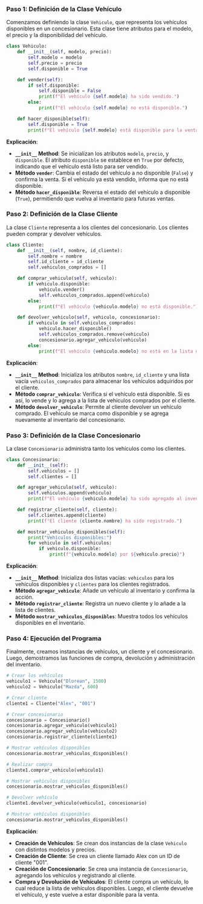### Paso 1: Definición de la Clase Vehículo

Comenzamos definiendo la clase `Vehiculo`, que representa los vehículos disponibles en un concesionario. Esta clase tiene atributos para el modelo, el precio y la disponibilidad del vehículo.

```python
class Vehiculo:
    def __init__(self, modelo, precio):
        self.modelo = modelo
        self.precio = precio
        self.disponible = True

    def vender(self):
        if self.disponible:
            self.disponible = False
            print(f"El vehículo {self.modelo} ha sido vendido.")
        else:
            print(f"El vehículo {self.modelo} no está disponible.")

    def hacer_disponible(self):
        self.disponible = True
        print(f"El vehículo {self.modelo} está disponible para la venta nuevamente.")
```

**Explicación**:
- **`__init__` Method**: Se inicializan los atributos `modelo`, `precio`, y `disponible`. El atributo `disponible` se establece en `True` por defecto, indicando que el vehículo está listo para ser vendido.
- **Método `vender`**: Cambia el estado del vehículo a no disponible (`False`) y confirma la venta. Si el vehículo ya está vendido, informa que no está disponible.
- **Método `hacer_disponible`**: Reversa el estado del vehículo a disponible (`True`), permitiendo que vuelva al inventario para futuras ventas.

### Paso 2: Definición de la Clase Cliente

La clase `Cliente` representa a los clientes del concesionario. Los clientes pueden comprar y devolver vehículos.

```python
class Cliente:
    def __init__(self, nombre, id_cliente):
        self.nombre = nombre
        self.id_cliente = id_cliente
        self.vehiculos_comprados = []

    def comprar_vehiculo(self, vehiculo):
        if vehiculo.disponible:
            vehiculo.vender()
            self.vehiculos_comprados.append(vehiculo)
        else:
            print(f"El vehículo {vehiculo.modelo} no está disponible.")

    def devolver_vehiculo(self, vehiculo, concesionario):
        if vehiculo in self.vehiculos_comprados:
            vehiculo.hacer_disponible()
            self.vehiculos_comprados.remove(vehiculo)
            concesionario.agregar_vehiculo(vehiculo)
        else:
            print(f"El vehículo {vehiculo.modelo} no está en la lista de comprados.")
```

**Explicación**:
- **`__init__` Method**: Inicializa los atributos `nombre`, `id_cliente` y una lista vacía `vehiculos_comprados` para almacenar los vehículos adquiridos por el cliente.
- **Método `comprar_vehiculo`**: Verifica si el vehículo está disponible. Si es así, lo vende y lo agrega a la lista de vehículos comprados por el cliente.
- **Método `devolver_vehiculo`**: Permite al cliente devolver un vehículo comprado. El vehículo se marca como disponible y se agrega nuevamente al inventario del concesionario.

### Paso 3: Definición de la Clase Concesionario

La clase `Concesionario` administra tanto los vehículos como los clientes.

```python
class Concesionario:
    def __init__(self):
        self.vehiculos = []
        self.clientes = []

    def agregar_vehiculo(self, vehiculo):
        self.vehiculos.append(vehiculo)
        print(f"El vehículo {vehiculo.modelo} ha sido agregado al inventario.")

    def registrar_cliente(self, cliente):
        self.clientes.append(cliente)
        print(f"El cliente {cliente.nombre} ha sido registrado.")

    def mostrar_vehiculos_disponibles(self):
        print("Vehículos disponibles:")
        for vehiculo in self.vehiculos:
            if vehiculo.disponible:
                print(f"{vehiculo.modelo} por ${vehiculo.precio}")
```

**Explicación**:
- **`__init__` Method**: Inicializa dos listas vacías: `vehiculos` para los vehículos disponibles y `clientes` para los clientes registrados.
- **Método `agregar_vehiculo`**: Añade un vehículo al inventario y confirma la acción.
- **Método `registrar_cliente`**: Registra un nuevo cliente y lo añade a la lista de clientes.
- **Método `mostrar_vehiculos_disponibles`**: Muestra todos los vehículos disponibles en el inventario.

### Paso 4: Ejecución del Programa

Finalmente, creamos instancias de vehículos, un cliente y el concesionario. Luego, demostramos las funciones de compra, devolución y administración del inventario.

```python
# Crear los vehículos
vehiculo1 = Vehiculo("Dlorean", 1500)
vehiculo2 = Vehiculo("Mazda", 600)

# Crear cliente
cliente1 = Cliente("Alex", "001")

# Crear concesionario
concesionario = Concesionario()
concesionario.agregar_vehiculo(vehiculo1)
concesionario.agregar_vehiculo(vehiculo2)
concesionario.registrar_cliente(cliente1)

# Mostrar vehículos disponibles
concesionario.mostrar_vehiculos_disponibles()

# Realizar compra
cliente1.comprar_vehiculo(vehiculo1)

# Mostrar vehículos disponibles
concesionario.mostrar_vehiculos_disponibles()

# Devolver vehículo
cliente1.devolver_vehiculo(vehiculo1, concesionario)

# Mostrar vehículos disponibles
concesionario.mostrar_vehiculos_disponibles()
```

**Explicación**:
- **Creación de Vehículos**: Se crean dos instancias de la clase `Vehiculo` con distintos modelos y precios.
- **Creación de Cliente**: Se crea un cliente llamado Alex con un ID de cliente "001".
- **Creación de Concesionario**: Se crea una instancia de `Concesionario`, agregando los vehículos y registrando al cliente.
- **Compra y Devolución de Vehículos**: El cliente compra un vehículo, lo cual reduce la lista de vehículos disponibles. Luego, el cliente devuelve el vehículo, y este vuelve a estar disponible para la venta.